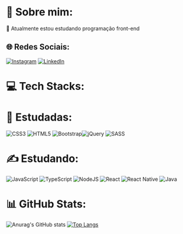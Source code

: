 # 💫 Sobre mim:

🌱 Atualmente estou estudando programação front-end <br>

## 🌐 Redes Sociais:

[![Instagram](https://img.shields.io/badge/Instagram-%23E4405F.svg?logo=Instagram&logoColor=white)](https://www.instagram.com/igor_rodrigues223/) [![LinkedIn](https://img.shields.io/badge/LinkedIn-%230077B5.svg?logo=linkedin&logoColor=white)](https://www.linkedin.com/in/igorrcoelho/)

# 💻 Tech Stacks: 

# :dizzy:	 Estudadas:

![CSS3](https://img.shields.io/badge/css3-%231572B6.svg?style=for-the-badge&logo=css3&logoColor=white) ![HTML5](https://img.shields.io/badge/html5-%23E34F26.svg?style=for-the-badge&logo=html5&logoColor=white)  ![Bootstrap](https://img.shields.io/badge/bootstrap-%23563D7C.svg?style=for-the-badge&logo=bootstrap&logoColor=white)![jQuery](https://img.shields.io/badge/jquery-%230769AD.svg?style=for-the-badge&logo=jquery&logoColor=white)  ![SASS](https://img.shields.io/badge/SASS-hotpink.svg?style=for-the-badge&logo=SASS&logoColor=white)


# :writing_hand:	 Estudando:

 ![JavaScript](https://img.shields.io/badge/javascript-%23323330.svg?style=for-the-badge&logo=javascript&logoColor=%23F7DF1E) ![TypeScript](https://img.shields.io/badge/typescript-%23007ACC.svg?style=for-the-badge&logo=typescript&logoColor=white) ![NodeJS](https://img.shields.io/badge/node.js-6DA55F?style=for-the-badge&logo=node.js&logoColor=white) ![React](https://img.shields.io/badge/react-%2320232a.svg?style=for-the-badge&logo=react&logoColor=%2361DAFB) ![React Native](https://img.shields.io/badge/react_native-%2320232a.svg?style=for-the-badge&logo=react&logoColor=%2361DAFB) ![Java](https://img.shields.io/badge/java-%23ED8B00.svg?style=for-the-badge&logo=java&logoColor=white)

# 📊 GitHub Stats:

![Anurag's GitHub stats](https://github-readme-stats.vercel.app/api?username=xH4rdzn&show_icons=true&theme=dracula)
[![Top Langs](https://github-readme-stats.vercel.app/api/top-langs/?username=xH4rdzn&theme=dracula&langs_count=8)](https://github.com/anuraghazra/github-readme-stats)



